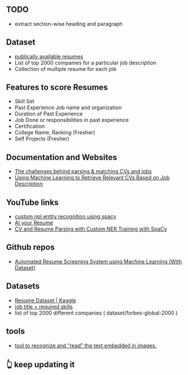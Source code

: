 ## TODO
- extract section-wise heading and paragraph

## Dataset
- <a href="https://www.postjobfree.com/search-resumes">publically available resumes</a>
- List of top 2000 companies for a particular job description
- Collection of multiple resume for each job

## Features to score Resumes
- Skill Set
- Past Experience Job name and organization
- Duration of Past Experience
- Job Done or responsibilities in past experience
- Certification
- College Name, Ranking (Fresher)
- Self Projects (Fresher)

## Documentation and Websites
- <a href="https://www.textkernel.com/newsroom/the-challenges-behind-parsing-matching-cvs-and-jobs/">The challenges behind parsing & matching CVs and jobs</a>
- <a href="https://dzone.com/articles/cv-r-cvs-retrieval-system-based-on-job-description">Using Machine Learning to Retrieve Relevant CVs Based on Job Description</a>

## YouTube links
- <a href="https://www.youtube.com/watch?v=Nv3TqzT2RLI&t=456s">custom npl entity recognition using spacy</a>
- <a href="https://www.youtube.com/watch?v=p3SKx5C04qg&t=4s&ab_channel=SirajRaval">AI your Resume</a>
- <a href="https://www.youtube.com/watch?v=HJy11kOlgvk&ab_channel=KGPTalkie">CV and Resume Parsing with Custom NER Training with SpaCy</a>

## Github repos
- <a href="https://github.com/JAIJANYANI/Automated-Resume-Screening-System">Automated Resume Screening System using Machine Learning (With Dataset)</a>

## Datasets
- <a href="https://www.kaggle.com/gauravduttakiit/resume-dataset">Resume Dataset | Kaggle</a>
- <a href="https://data.world/peopledatalabs/similar-skills-28935-unique-skills">job title + required skills</a>
- list of top 2000 different companies ( dataset/forbes-global-2000 )

## tools
- <a href="https://pypi.org/project/pytesseract/">tool to recognize and “read” the text embedded in images.</a>

## :point_up_2: keep updating it

